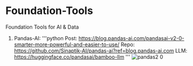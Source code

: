 # Foundation-Tools
Foundation Tools for AI &amp; Data

1. Pandas-AI:
'''python
Post: https://blog.pandas-ai.com/pandasai-v2-0-smarter-more-powerful-and-easier-to-use/
Repo: https://github.com/Sinaptik-AI/pandas-ai?ref=blog.pandas-ai.com
LLM: https://huggingface.co/pandasai/bamboo-llm
'''
![pandas2 0](https://github.com/Temus-AI/Foundation-Tools/assets/66006349/d8b79cfe-c04a-4829-a1e6-3c2294e56905)

